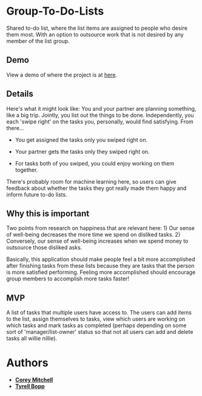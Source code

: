 # Group-To-Do-Lists

Shared to-do list, where the list items are assigned to people who desire them most. With an option to outsource work that is not desired by any member of the list group.

## Demo

View a demo of where the project is at [here](https://gratify-lists.herokuapp.com/).

## Details

Here's what it might look like: You and your partner are planning something, like a big trip. Jointly, you list out the things to be done. Independently, you each 'swipe right' on the tasks you, personally, would find satisfying. From there…

* You get assigned the tasks only you swiped right on.

* Your partner gets the tasks only they swiped right on.

* For tasks both of you swiped, you could enjoy working on them together.

There's probably room for machine learning here, so users can give feedback about whether the tasks they got really made them happy and inform future to-do lists.

## Why this is important

Two points from research on happiness that are relevant here: 1) Our sense of well-being decreases the more time we spend on disliked tasks. 2) Conversely, our sense of well-being increases when we spend money to outsource those disliked asks.

Basically, this application should make people feel a bit more accomplished after finishing tasks from these lists because they are tasks that the person is more satisfied performing. Feeling more accomplished should encourage group members to accomplish more tasks faster!

## MVP

A list of tasks that multiple users have access to. The users can add items to the list, assign themselves to tasks, view which users are working on which tasks and mark tasks as completed (perhaps depending on some sort of 'manager/list-owner' status so that not all users can add and delete tasks all willie nillie).

# Authors

* [**Corey Mitchell**](https://github.com/corey-mitchell)
* [**Tyrell Bopp**](https://github.com/tbopp)